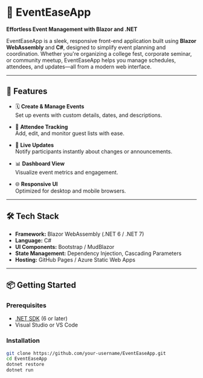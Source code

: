 # 📅 EventEaseApp

**Effortless Event Management with Blazor and .NET**

EventEaseApp is a sleek, responsive front-end application built using **Blazor WebAssembly** and **C#**, designed to simplify event planning and coordination. Whether you're organizing a college fest, corporate seminar, or community meetup, EventEaseApp helps you manage schedules, attendees, and updates—all from a modern web interface.

---

## 🚀 Features

- 🗓️ **Create & Manage Events**  
  Set up events with custom details, dates, and descriptions.

- 👥 **Attendee Tracking**  
  Add, edit, and monitor guest lists with ease.

- 📲 **Live Updates**  
  Notify participants instantly about changes or announcements.

- 📊 **Dashboard View**  
  Visualize event metrics and engagement.

- 🌐 **Responsive UI**  
  Optimized for desktop and mobile browsers.

---

## 🛠️ Tech Stack

- **Framework:** Blazor WebAssembly (.NET 6 / .NET 7)  
- **Language:** C#  
- **UI Components:** Bootstrap / MudBlazor  
- **State Management:** Dependency Injection, Cascading Parameters  
- **Hosting:** GitHub Pages / Azure Static Web Apps

---

## 📦 Getting Started

### Prerequisites
- [.NET SDK](https://dotnet.microsoft.com/en-us/download) (6 or later)
- Visual Studio or VS Code

### Installation

```bash
git clone https://github.com/your-username/EventEaseApp.git
cd EventEaseApp
dotnet restore
dotnet run
